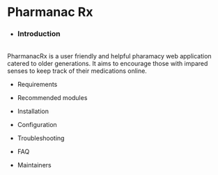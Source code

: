 # Pharmanac Rx

 * ### Introduction
<br />
PharmanacRx is a user friendly and
helpful pharamacy web application catered to older generations. It aims to encourage those with impared senses to keep track of their medications online.
<br />

 * Requirements


 * Recommended modules


 * Installation


 * Configuration


 * Troubleshooting


 * FAQ


 * Maintainers


